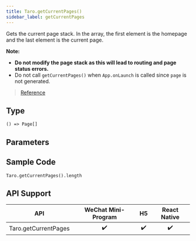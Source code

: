 ```yaml
---
title: Taro.getCurrentPages()
sidebar_label: getCurrentPages
---
```


Gets the current page stack. In the array, the first element is the homepage and the last element is the current page.

__Note:__
- __Do not modify the page stack as this will lead to routing and page status errors.__
- Do not call `getCurrentPages()` when `App.onLaunch` is called since `page` is not generated.

> [Reference](https://developers.weixin.qq.com/miniprogram/en/dev/reference/api/getCurrentPages.html)

## Type

```tsx
() => Page[]
```

## Parameters

## Sample Code

```tsx
Taro.getCurrentPages().length
```

## API Support

| API | WeChat Mini-Program | H5 | React Native |
| :---: | :---: | :---: | :---: |
| Taro.getCurrentPages | ✔️ | ✔️ | ✔️ |
